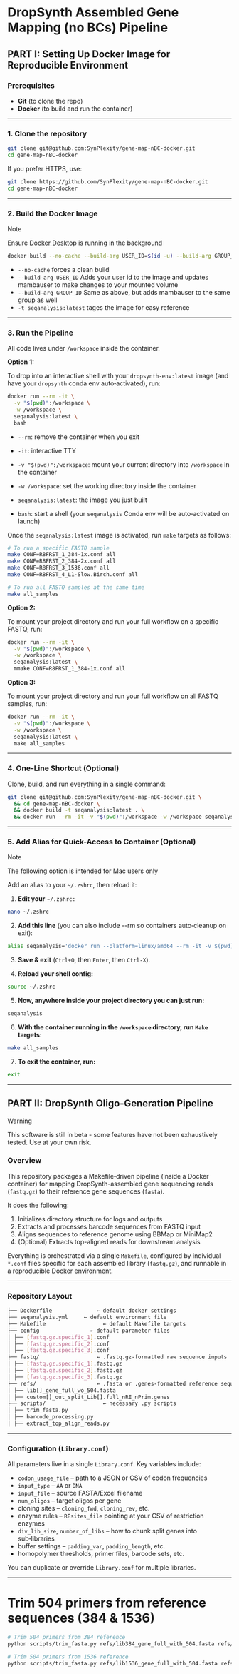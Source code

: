 # DropSynth Assembled Gene Mapping (no BCs) Pipeline

## PART I: Setting Up Docker Image for Reproducible Environment

### Prerequisites

- **Git** (to clone the repo)  
- **Docker** (to build and run the container)

---

### 1. Clone the repository

```bash
git clone git@github.com:SynPlexity/gene-map-nBC-docker.git
cd gene-map-nBC-docker
```

If you prefer HTTPS, use:

```bash
git clone https://github.com/SynPlexity/gene-map-nBC-docker.git
cd gene-map-nBC-docker
```

---

### 2. Build the Docker Image

> [!NOTE]
> Ensure [Docker Desktop](https://www.docker.com/products/docker-desktop/) is running in the background

```bash
docker build --no-cache --build-arg USER_ID=$(id -u) --build-arg GROUP_ID=$(id -g) --platform=linux/amd64 -t seqanalysis:latest .
```

- `--no-cache` forces a clean build
- `--build-arg USER_ID` Adds your user id to the image and updates mambauser to make changes to your mounted volume
- `--build-arg GROUP_ID` Same as above, but adds mambauser to the same group as well
- `-t seqanalysis:latest` tages the image for easy reference

---

### 3. Run the Pipeline

All code lives under `/workspace` inside the container.

**Option 1:**

To drop into an interactive shell with your `dropsynth-env:latest` image (and have your `dropsynth` conda env auto‑activated), run:

```bash
docker run --rm -it \
  -v "$(pwd)":/workspace \
  -w /workspace \
  seqanalysis:latest \
  bash
```

- `--rm`: remove the container when you exit

- `-it`: interactive TTY

- `-v "$(pwd)":/workspace`: mount your current directory into `/workspace` in the container

- `-w /workspace`: set the working directory inside the container

- `seqanalysis:latest`: the image you just built

- `bash`: start a shell (your `seqanalysis` Conda env will be auto‑activated on launch)

Once the `seqanalysis:latest` image is activated, run `make` targets as follows:

```bash
# To run a specific FASTQ sample
make CONF=R8FRST_1_384-1x.conf all
make CONF=R8FRST_2_384-2x.conf all
make CONF=R8FRST_3_1536.conf all
make CONF=R8FRST_4_L1-Slow.Birch.conf all

# To run all FASTQ samples at the same time
make all_samples
```

**Option 2:**

To mount your project directory and run your full workflow on a specific FASTQ, run:

```bash
docker run --rm -it \
  -v "$(pwd)":/workspace \
  -w /workspace \
  seqanalysis:latest \
  mmake CONF=R8FRST_1_384-1x.conf all
```

**Option 3:**

To mount your project directory and run your full workflow on all FASTQ samples, run:

```bash
docker run --rm -it \
  -v "$(pwd)":/workspace \
  -w /workspace \
  seqanalysis:latest \
  make all_samples
```

---

### 4. One-Line Shortcut (Optional)

Clone, build, and run everything in a single command:

```bash
git clone git@github.com:SynPlexity/gene-map-nBC-docker.git \
  && cd gene-map-nBC-docker \
  && docker build -t seqanalysis:latest . \
  && docker run --rm -it -v "$(pwd)":/workspace -w /workspace seqanalysis:latest make all_samples
```

---

### 5. Add Alias for Quick-Access to Container (Optional)

> [!NOTE]
> The following option is intended for Mac users only

Add an alias to your `~/.zshrc`, then reload it:

1. **Edit your** `~/.zshrc:`
```bash
nano ~/.zshrc
```

2. **Add this line** (you can also include --rm so containers auto‑cleanup on exit):
```bash
alias seqanalysis='docker run --platform=linux/amd64 --rm -it -v $(pwd):/workspace -w /workspace seqanalysis:latest'
```

3. **Save & exit** (`Ctrl+O`, then `Enter`, then `Ctrl-X`).

4. **Reload your shell config:**
```bash
source ~/.zshrc
```

5. **Now, anywhere inside your project directory you can just run:**
```bash
seqanalysis
```

6. **With the container running in the `/workspace` directory, run `Make` targets:**
```bash
make all_samples
```

7. **To exit the container, run:**
```bash
exit
```

---

## PART II: DropSynth Oligo-Generation Pipeline

> [!Warning]
> This software is still in beta - some features have not been exhaustively tested.
> Use at your own risk.

### Overview

This repository packages a Makefile‑driven pipeline (inside a Docker container) for mapping DropSynth-assembled gene sequencing reads (`fastq.gz`) to their reference gene sequences (`fasta`).

It does the following:

1. Initializes directory structure for logs and outputs
2. Extracts and processes barcode sequences from FASTQ input
3. Aligns sequences to reference genome using BBMap or MiniMap2
4. (Optional) Extracts top-aligned reads for downstream analysis

Everything is orchestrated via a single `Makefile`, configured by individual `*.conf` files specific for each assembled library (`fastq.gz`), and runnable in a reproducible Docker environment.

---

### Repository Layout

```bash
├── Dockerfile				← default docker settings
├── seqanalysis.yml 	← default environment file
├── Makefile				  ← default Makefile targets
├── config 			      ← default parameter files
│ ├── [fastq.gz.specific_1].conf
│ ├── [fastq.gz.specific_2].conf
│ ├── [fastq.gz.specific_3].conf
├── fastq/ 				    ← .fastq.gz-formatted raw sequence inputs
│ ├── [fastq.gz.specific_1].fastq.gz
│ ├── [fastq.gz.specific_2].fastq.gz
│ ├── [fastq.gz.specific_3].fastq.gz
├── refs/ 				    ← .fasta or .genes-formatted reference sequences
│ ├── lib[]_gene_full_wo_504.fasta
│ ├── custom[]_out_split_Lib[].full_nRE_nPrim.genes
├── scripts/ 				  ← necessary .py scripts
│ ├── trim_fasta.py
│ ├── barcode_processing.py
│ ├── extract_top_align_reads.py
```

---

### Configuration (`Library.conf`)

All parameters live in a single `Library.conf`.  Key variables include:

- `codon_usage_file` – path to a JSON or CSV of codon frequencies  
- `input_type` – `AA` or `DNA`  
- `input_file` – source FASTA/Excel filename  
- `num_oligos` – target oligos per gene  
- cloning sites – `cloning_fwd`, `cloning_rev`, etc.  
- enzyme rules – `REsites_file` pointing at your CSV of restriction enzymes  
- `div_lib_size`, `number_of_libs` – how to chunk split genes into sub‑libraries  
- buffer settings – `padding_var`, `padding_length`, etc.  
- homopolymer thresholds, primer files, barcode sets, etc.

You can duplicate or override `Library.conf` for multiple libraries.

---








# Trim 504 primers from reference sequences (384 & 1536)
```bash
# Trim 504 primers from 384 reference
python scripts/trim_fasta.py refs/lib384_gene_full_with_504.fasta refs/lib384_gene_full_wo_504.fasta

# Trim 504 primers from 1536 reference
python scripts/trim_fasta.py refs/lib1536_gene_full_with_504.fasta refs/lib1536_gene_full_wo_504.fasta
```
